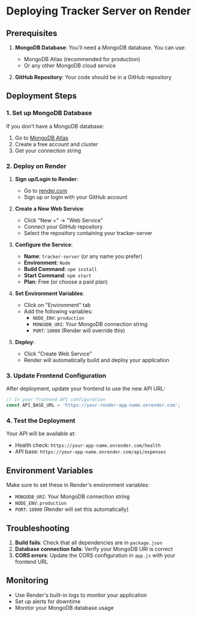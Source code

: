 # Deploying Tracker Server on Render

## Prerequisites

1. **MongoDB Database**: You'll need a MongoDB database. You can use:
   - MongoDB Atlas (recommended for production)
   - Or any other MongoDB cloud service

2. **GitHub Repository**: Your code should be in a GitHub repository

## Deployment Steps

### 1. Set up MongoDB Database

If you don't have a MongoDB database:
1. Go to [MongoDB Atlas](https://www.mongodb.com/atlas)
2. Create a free account and cluster
3. Get your connection string

### 2. Deploy on Render

1. **Sign up/Login to Render**:
   - Go to [render.com](https://render.com)
   - Sign up or login with your GitHub account

2. **Create a New Web Service**:
   - Click "New +" → "Web Service"
   - Connect your GitHub repository
   - Select the repository containing your tracker-server

3. **Configure the Service**:
   - **Name**: `tracker-server` (or any name you prefer)
   - **Environment**: `Node`
   - **Build Command**: `npm install`
   - **Start Command**: `npm start`
   - **Plan**: Free (or choose a paid plan)

4. **Set Environment Variables**:
   - Click on "Environment" tab
   - Add the following variables:
     - `NODE_ENV`: `production`
     - `MONGODB_URI`: Your MongoDB connection string
     - `PORT`: `10000` (Render will override this)

5. **Deploy**:
   - Click "Create Web Service"
   - Render will automatically build and deploy your application

### 3. Update Frontend Configuration

After deployment, update your frontend to use the new API URL:

```javascript
// In your frontend API configuration
const API_BASE_URL = 'https://your-render-app-name.onrender.com';
```

### 4. Test the Deployment

Your API will be available at:
- Health check: `https://your-app-name.onrender.com/health`
- API base: `https://your-app-name.onrender.com/api/expenses`

## Environment Variables

Make sure to set these in Render's environment variables:

- `MONGODB_URI`: Your MongoDB connection string
- `NODE_ENV`: `production`
- `PORT`: `10000` (Render will set this automatically)

## Troubleshooting

1. **Build fails**: Check that all dependencies are in `package.json`
2. **Database connection fails**: Verify your MongoDB URI is correct
3. **CORS errors**: Update the CORS configuration in `app.js` with your frontend URL

## Monitoring

- Use Render's built-in logs to monitor your application
- Set up alerts for downtime
- Monitor your MongoDB database usage 